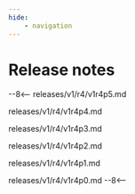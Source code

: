 ```yaml
---
hide:
    - navigation
---
```


# Release notes

--8<--
releases/v1/r4/v1r4p5.md

releases/v1/r4/v1r4p4.md

releases/v1/r4/v1r4p3.md

releases/v1/r4/v1r4p2.md

releases/v1/r4/v1r4p1.md

releases/v1/r4/v1r4p0.md
--8<--